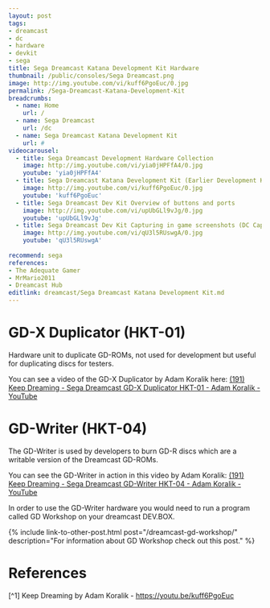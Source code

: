 ```yaml
---
layout: post
tags: 
- dreamcast
- dc
- hardware
- devkit
- sega
title: Sega Dreamcast Katana Development Kit Hardware
thumbnail: /public/consoles/Sega Dreamcast.png
image: http://img.youtube.com/vi/kuff6PgoEuc/0.jpg
permalink: /Sega-Dreamcast-Katana-Development-Kit
breadcrumbs:
  - name: Home
    url: /
  - name: Sega Dreamcast
    url: /dc
  - name: Sega Dreamcast Katana Development Kit
    url: #
videocarousel:
  - title: Sega Dreamcast Development Hardware Collection
    image: http://img.youtube.com/vi/yia0jHPFfA4/0.jpg
    youtube: 'yia0jHPFfA4'
  - title: Sega Dreamcast Katana Development Kit (Earlier Development Kit)
    image: http://img.youtube.com/vi/kuff6PgoEuc/0.jpg
    youtube: 'kuff6PgoEuc'
  - title: Sega Dreamcast Dev Kit Overview of buttons and ports
    image: http://img.youtube.com/vi/upUbGLl9vJg/0.jpg
    youtube: 'upUbGLl9vJg'
  - title: Sega Dreamcast Dev Kit Capturing in game screenshots (DC Capture)
    image: http://img.youtube.com/vi/qU3l5RUswgA/0.jpg
    youtube: 'qU3l5RUswgA'
  
recommend: sega
references:
- The Adequate Gamer
- MrMario2011
- Dreamcast Hub
editlink: dreamcast/Sega Dreamcast Katana Development Kit.md
---
```


# GD-X Duplicator (HKT-01)
Hardware unit to duplicate GD-ROMs, not used for development but useful for duplicating discs for testers.

You can see a video of the GD-X Duplicator by Adam Koralik here:
[(191) Keep Dreaming - Sega Dreamcast GD-X Duplicator HKT-01 - Adam Koralik - YouTube](https://www.youtube.com/watch?v=rszqxcnOmCA)

# GD-Writer (HKT-04)
The GD-Writer is used by developers to burn GD-R discs which are a writable version of the Dreamcast GD-ROMs.

You can see the GD-Writer in action in this video by Adam Koralik:
[(191) Keep Dreaming - Sega Dreamcast GD-Writer HKT-04 - Adam Koralik - YouTube](https://www.youtube.com/watch?v=hqMWTJe3ioE)

In order to use the GD-Writer hardware you would need to run a program called GD Workshop on your dreamcast DEV.BOX.

{% include link-to-other-post.html post="/dreamcast-gd-workshop/" description="For information about GD Workshop check out this post." %}


# References
[^1] Keep Dreaming by Adam Koralik - https://youtu.be/kuff6PgoEuc
